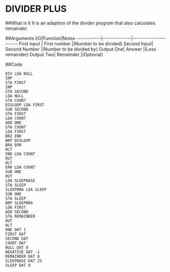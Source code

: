 DIVIDER PLUS
========

##What is it
It is an adaption of the divider program that also calculates remainder.

##Arguments
I/O|Function|Notes
------------|--------------|----------------------
First input | First number |(Number to be divided)
Second Input| Second Number |(Number to be divided by)
Output One| Answer |(Less remainder)
Output Two| Remainder |(Optional)

##Code
```
DIV LDA NULL
INP
STA FIRST
INP
STA SECOND
LDA NULL
STA COUNT
DIVLOOP LDA FIRST
SUB SECOND
STA FIRST
LDA COUNT
ADD ONE
STA COUNT
LDA FIRST
BRZ END
BRP DIVLOOP
BRA ERR
HLT
END LDA COUNT
OUT
HLT
ERR LDA COUNT
SUB ONE
OUT
LDA SLEEPBASE
STA SLEEP
SLEEPBRA LDA SLEEP
SUB ONE
STA SLEEP
BRP SLEEPBRA
LDA FIRST
ADD SECOND
STA REMAINDER
OUT
HLT
ONE DAT 1
FIRST DAT
SECOND DAT
COUNT DAT
NULL DAT 0
NEGATIVE DAT -1
REMAINDER DAT 0
SLEEPBASE DAT 25
SLEEP DAT 0
```
